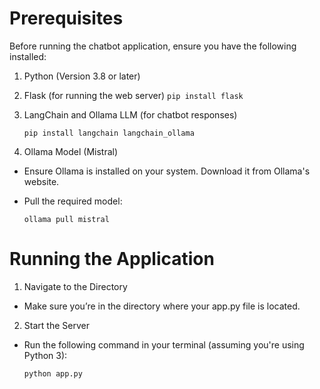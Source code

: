 # Prerequisites

Before running the chatbot application, ensure you have the following installed:

1. Python (Version 3.8 or later)

2. Flask (for running the web server)
   `pip install flask`

3. LangChain and Ollama LLM (for chatbot responses)

   `pip install langchain langchain_ollama`

4. Ollama Model (Mistral)

- Ensure Ollama is installed on your system. Download it from Ollama's website.

- Pull the required model:

  `ollama pull mistral`

# Running the Application

1. Navigate to the Directory

- Make sure you’re in the directory where your app.py file is located.

2. Start the Server

- Run the following command in your terminal (assuming you're using Python 3):

  `python app.py`
